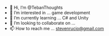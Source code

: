 - 👋 Hi, I’m @TebanThoughts
- 👀 I’m interested in ... game development
- 🌱 I’m currently learning ... C# and Unity
- 💞️ I’m looking to collaborate on ...
- 📫 How to reach me ... stevenrucio@gmail.com

<!---
TebanThoughts/TebanThoughts is a ✨ special ✨ repository because its `README.md` (this file) appears on your GitHub profile.
You can click the Preview link to take a look at your changes.
--->
